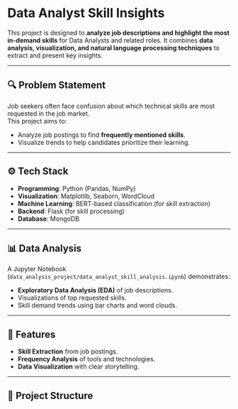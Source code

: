 # Data Analyst Skill Insights

This project is designed to **analyze job descriptions and highlight the most in-demand skills** for Data Analysts and related roles. It combines **data analysis, visualization, and natural language processing techniques** to extract and present key insights.

---

## 🔍 Problem Statement
Job seekers often face confusion about which technical skills are most requested in the job market.  
This project aims to:
- Analyze job postings to find **frequently mentioned skills**.
- Visualize trends to help candidates prioritize their learning.

---

## ⚙ Tech Stack
- **Programming**: Python (Pandas, NumPy)
- **Visualization**: Matplotlib, Seaborn, WordCloud
- **Machine Learning**: BERT-based classification (for skill extraction)
- **Backend**: Flask (for skill processing)
- **Database**: MongoDB

---

## 📊 Data Analysis
A Jupyter Notebook (`data_analysis_project/data_analyst_skill_analysis.ipynb`) demonstrates:
- **Exploratory Data Analysis (EDA)** of job descriptions.
- Visualizations of top requested skills.
- Skill demand trends using bar charts and word clouds.

---

## 🚀 Features
- **Skill Extraction** from job postings.
- **Frequency Analysis** of tools and technologies.
- **Data Visualization** with clear storytelling.

---

## 📂 Project Structure

